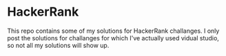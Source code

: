# HackerRank
This repo contains some of my solutions for HackerRank challanges.
I only post the solutions for challanges for which I've actually used vidual studio, so not all my solutions will show up.
